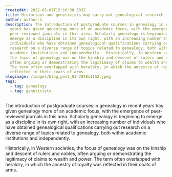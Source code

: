 ```yaml
---
createdAt: 2022-05-01T15:16:38.333Z
title: Historians and geneticists may carry out genealogical research
author: author-1
description: The introduction of postgraduate courses in genealogy in recent
  years has given genealogy more of an academic focus, with the emergence of
  peer-reviewed journals in this area. Scholarly genealogy is beginning to
  emerge as a discipline in its own right, with an increasing number of
  individuals who have obtained genealogical qualifications carrying out
  research on a diverse range of topics related to genealogy, both within
  academic institutions and independently.  Historically, in Western societies,
  the focus of genealogy was on the kinship and descent of rulers and nobles,
  often arguing or demonstrating the legitimacy of claims to wealth and power.
  The term often overlapped with heraldry, in which the ancestry of royalty was
  reflected in their coats of arms.
blogimage: /images/blog_post_01-2048x1152.jpeg
tags:
  - tag: genealogy
  - tag: geneticists
---
```


<p>The introduction of postgraduate courses in genealogy in recent years has given genealogy more of an academic focus, with the emergence of peer-reviewed journals in this area. Scholarly genealogy is beginning to emerge as a discipline in its own right, with an increasing number of individuals who have obtained genealogical qualifications carrying out research on a diverse range of topics related to genealogy, both within academic institutions and independently.</p>

<p>Historically, in Western societies, the focus of genealogy was on the kinship and descent of rulers and nobles, often arguing or demonstrating the legitimacy of claims to wealth and power. The term often overlapped with heraldry, in which the ancestry of royalty was reflected in their coats of arms.</p>
